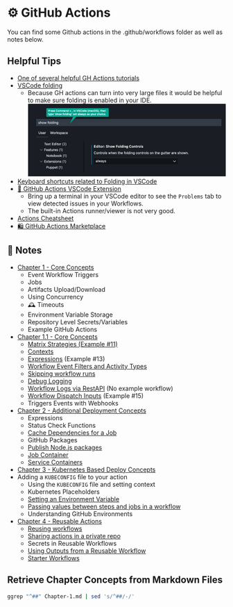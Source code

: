# ⚙️ GitHub Actions 

You can find some Github actions in the .github/workflows folder as well as notes below. 

##  Helpful Tips 

- [One of several helpful GH Actions tutorials](https://www.youtube.com/watch?v=5xngh29yx9A)
- [VSCode folding](https://www.youtube.com/watch?v=63Ck0LTzaps)
  - Because GH actions can turn into very large files it would be helpful to make sure folding is enabled in your IDE. 
![how to enable folding in vscode](./Media/Folding.png "Folding in VScode")  
- [Keyboard shortcuts related to Folding in VSCode](https://stackoverflow.com/questions/30067767/how-do-i-fold-collapse-hide-sections-of-code-in-visual-studio-code)
- [🔌 GitHub Actions VSCode Extension](https://marketplace.visualstudio.com/items?itemName=GitHub.vscode-github-actions)
  - Bring up a terminal in your VSCode editor to see the `Problems` tab to view detected issues in your Workflows.
  - The built-in Actions runner/viewer is not very good. 
- [Actions Cheatsheet](https://github.github.io/actions-cheat-sheet/actions-cheat-sheet.pdf)
- [ 🛍️ GitHub Actions Marketplace](https://github.com/marketplace?type=actions)

## 📙 Notes 

- [Chapter 1 - Core Concepts](./Notes/Chapter-1.md)
  - Event Workflow Triggers   
  - Jobs 
  - Artifacts Upload/Download
  - Using Concurrency 
  - 🕰️ Timeouts 
  - Environment Variable Storage 
  - Repository Level Secrets/Variables 
  - Example GitHub Actions
- [Chapter 1.1 - Core Concepts](./Notes/Chapter-1.1.md)
  - [Matrix Strategies (Example #11)](https://docs.github.com/en/actions/writing-workflows/choosing-what-your-workflow-does/running-variations-of-jobs-in-a-workflow)
  - [Contexts](https://docs.github.com/en/actions/writing-workflows/choosing-what-your-workflow-does/accessing-contextual-information-about-workflow-runs) 
  - [Expressions](https://docs.github.com/en/actions/writing-workflows/choosing-what-your-workflow-does/evaluate-expressions-in-workflows-and-actions) (Example #13)
  - [Workflow Event Filters and Activity Types](https://docs.github.com/en/actions/writing-workflows/choosing-when-your-workflow-runs/events-that-trigger-workflows)
  - [Skipping workflow runs](https://docs.github.com/en/actions/managing-workflow-runs-and-deployments/managing-workflow-runs/skipping-workflow-runs)
  - [Debug Logging](https://docs.github.com/en/actions/monitoring-and-troubleshooting-workflows/troubleshooting-workflows/enabling-debug-logging)
  - [Workflow Logs via RestAPI](https://docs.github.com/en/rest/actions/workflows?apiVersion=2022-11-28) (No example workflow)
  - [Workflow Dispatch Inputs](https://docs.github.com/en/actions/writing-workflows/workflow-syntax-for-github-actions#onworkflow_dispatch) (Example #15) 
  - Triggers Events with Webhooks 
- [Chapter 2 - Additional Deployment Concepts](./Notes/Chapter-2.md)
  - Expressions
  - Status Check Functions 
  - [Cache Dependencies for a Job](https://docs.github.com/en/actions/writing-workflows/choosing-what-your-workflow-does/caching-dependencies-to-speed-up-workflows)
  - GitHub Packages 
  - [Publish Node.js packages](https://docs.github.com/en/actions/use-cases-and-examples/publishing-packages/publishing-nodejs-packages)
  - [Job Container](https://docs.github.com/en/actions/writing-workflows/choosing-where-your-workflow-runs/running-jobs-in-a-container)
  - [Service Containers](https://docs.github.com/en/actions/use-cases-and-examples/using-containerized-services/about-service-containers)
- [Chapter 3 - Kubernetes Based Deploy Concepts](./Notes/Chapter-3.md)
- Adding a `KUBECONFIG` file to your action
  - Using the `KUBECONFIG` file and setting context 
  - Kubernetes Placeholders 
  - [Setting an Environment Variable](docs.github.com/en/actions/using-workflows/workflow-commands-for-github-actions#setting-an-environment-variable)
  - [Passing values between steps and jobs in a workflow](docs.github.com/en/actions/learn-github-actions/variables#passing-values-between-steps-and-jobs-in-a-workflow)
  - Understanding GitHub Environments 
- [Chapter 4 - Reusable Actions](./Notes/Chapter-4.md)
  - [Reusing workflows](https://docs.github.com/en/actions/sharing-automations/reusing-workflows)
  - [Sharing actions in a private repo](https://docs.github.com/en/actions/sharing-automations/sharing-actions-and-workflows-from-your-private-repository)
  - Secrets in Reusable Workflows 
  - [Using Outputs from a Reusable Workflow](https://docs.github.com/en/actions/sharing-automations/reusing-workflows#using-outputs-from-a-reusable-workflow)
  - [Starter Workflows](https://docs.github.com/en/actions/sharing-automations/creating-workflow-templates-for-your-organization)


## Retrieve Chapter Concepts from Markdown Files 

```bash
ggrep "^##" Chapter-1.md | sed 's/^##/-/'
```